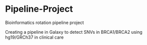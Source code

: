 # Pipeline-Project
Bioinformatics rotation pipeline project

Creating a pipeline in Galaxy to detect SNVs in BRCA1/BRCA2 using hg19/GRCh37 in clinical care
